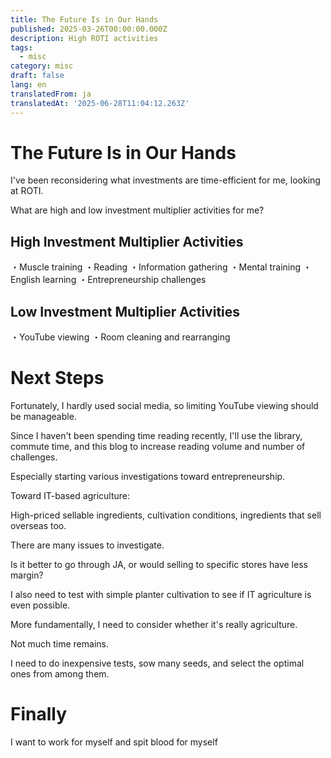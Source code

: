```yaml
---
title: The Future Is in Our Hands
published: 2025-03-26T00:00:00.000Z
description: High ROTI activities
tags:
  - misc
category: misc
draft: false
lang: en
translatedFrom: ja
translatedAt: '2025-06-28T11:04:12.263Z'
---
```

# The Future Is in Our Hands

I've been reconsidering what investments are time-efficient for me, looking at ROTI.

What are high and low investment multiplier activities for me?

## High Investment Multiplier Activities
・Muscle training
・Reading
・Information gathering
・Mental training
・English learning
・Entrepreneurship challenges

## Low Investment Multiplier Activities
・YouTube viewing
・Room cleaning and rearranging

# Next Steps
Fortunately, I hardly used social media, so limiting YouTube viewing should be manageable.

Since I haven't been spending time reading recently, I'll use the library, commute time, and this blog to increase reading volume and number of challenges.

Especially starting various investigations toward entrepreneurship.

Toward IT-based agriculture:

High-priced sellable ingredients, cultivation conditions, ingredients that sell overseas too.

There are many issues to investigate.

Is it better to go through JA, or would selling to specific stores have less margin?

I also need to test with simple planter cultivation to see if IT agriculture is even possible.

More fundamentally, I need to consider whether it's really agriculture.

Not much time remains.

I need to do inexpensive tests, sow many seeds, and select the optimal ones from among them.

# Finally

I want to work for myself and spit blood for myself
